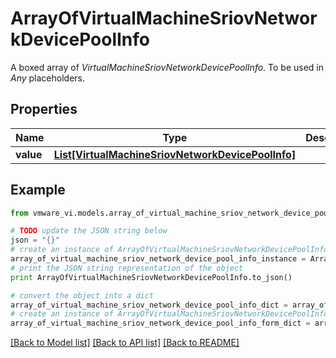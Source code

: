 # ArrayOfVirtualMachineSriovNetworkDevicePoolInfo

A boxed array of *VirtualMachineSriovNetworkDevicePoolInfo*. To be used in *Any* placeholders. 

## Properties
Name | Type | Description | Notes
------------ | ------------- | ------------- | -------------
**value** | [**List[VirtualMachineSriovNetworkDevicePoolInfo]**](VirtualMachineSriovNetworkDevicePoolInfo.md) |  | 

## Example

```python
from vmware_vi.models.array_of_virtual_machine_sriov_network_device_pool_info import ArrayOfVirtualMachineSriovNetworkDevicePoolInfo

# TODO update the JSON string below
json = "{}"
# create an instance of ArrayOfVirtualMachineSriovNetworkDevicePoolInfo from a JSON string
array_of_virtual_machine_sriov_network_device_pool_info_instance = ArrayOfVirtualMachineSriovNetworkDevicePoolInfo.from_json(json)
# print the JSON string representation of the object
print ArrayOfVirtualMachineSriovNetworkDevicePoolInfo.to_json()

# convert the object into a dict
array_of_virtual_machine_sriov_network_device_pool_info_dict = array_of_virtual_machine_sriov_network_device_pool_info_instance.to_dict()
# create an instance of ArrayOfVirtualMachineSriovNetworkDevicePoolInfo from a dict
array_of_virtual_machine_sriov_network_device_pool_info_form_dict = array_of_virtual_machine_sriov_network_device_pool_info.from_dict(array_of_virtual_machine_sriov_network_device_pool_info_dict)
```
[[Back to Model list]](../README.md#documentation-for-models) [[Back to API list]](../README.md#documentation-for-api-endpoints) [[Back to README]](../README.md)


